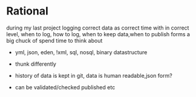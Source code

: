 # Rational

during my last project logging correct data as correct time with in correct level, when to log, how to log, when to keep data,when to publish forms a big chuck of spend time to think about



- yml, json, eden, !xml, sql, nosql, binary datastructure

- thunk differently

- history of data is kept in git, data is human readable,json form?

- can be validated/checked published etc

